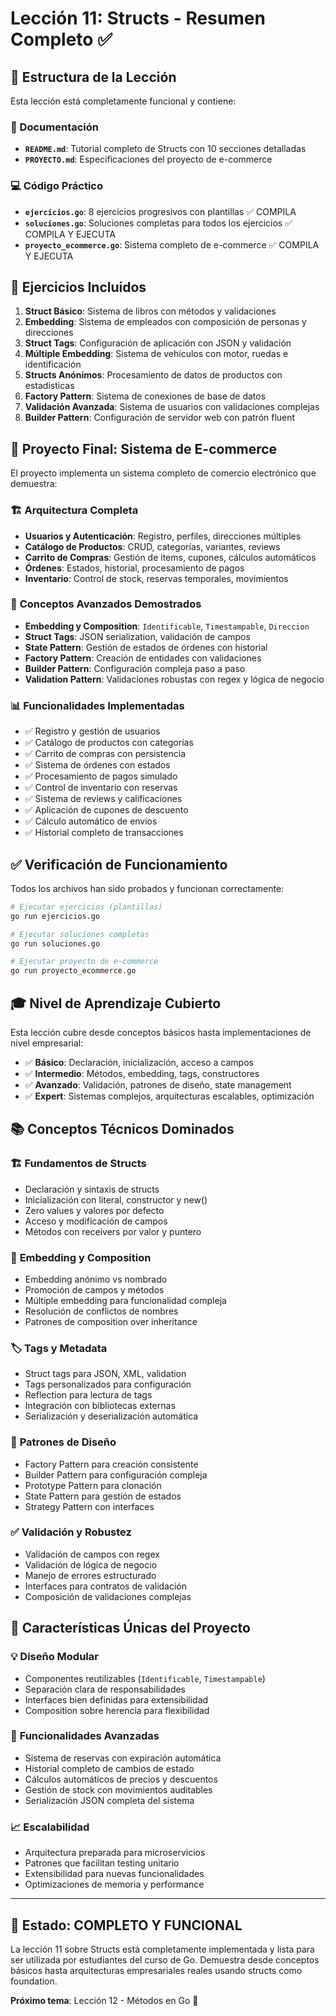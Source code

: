 # Lección 11: Structs - Resumen Completo ✅

## 📁 Estructura de la Lección

Esta lección está completamente funcional y contiene:

### 📖 Documentación
- **`README.md`**: Tutorial completo de Structs con 10 secciones detalladas
- **`PROYECTO.md`**: Especificaciones del proyecto de e-commerce

### 💻 Código Práctico
- **`ejercicios.go`**: 8 ejercicios progresivos con plantillas ✅ COMPILA
- **`soluciones.go`**: Soluciones completas para todos los ejercicios ✅ COMPILA Y EJECUTA
- **`proyecto_ecommerce.go`**: Sistema completo de e-commerce ✅ COMPILA Y EJECUTA

## 🎯 Ejercicios Incluidos

1. **Struct Básico**: Sistema de libros con métodos y validaciones
2. **Embedding**: Sistema de empleados con composición de personas y direcciones
3. **Struct Tags**: Configuración de aplicación con JSON y validación
4. **Múltiple Embedding**: Sistema de vehículos con motor, ruedas e identificación
5. **Structs Anónimos**: Procesamiento de datos de productos con estadísticas
6. **Factory Pattern**: Sistema de conexiones de base de datos
7. **Validación Avanzada**: Sistema de usuarios con validaciones complejas
8. **Builder Pattern**: Configuración de servidor web con patrón fluent

## 🛒 Proyecto Final: Sistema de E-commerce

El proyecto implementa un sistema completo de comercio electrónico que demuestra:

### 🏗️ **Arquitectura Completa**
- **Usuarios y Autenticación**: Registro, perfiles, direcciones múltiples
- **Catálogo de Productos**: CRUD, categorías, variantes, reviews
- **Carrito de Compras**: Gestión de items, cupones, cálculos automáticos
- **Órdenes**: Estados, historial, procesamiento de pagos
- **Inventario**: Control de stock, reservas temporales, movimientos

### 🚀 **Conceptos Avanzados Demostrados**
- **Embedding y Composition**: `Identificable`, `Timestampable`, `Direccion`
- **Struct Tags**: JSON serialization, validación de campos
- **State Pattern**: Gestión de estados de órdenes con historial
- **Factory Pattern**: Creación de entidades con validaciones
- **Builder Pattern**: Configuración compleja paso a paso
- **Validation Pattern**: Validaciones robustas con regex y lógica de negocio

### 📊 **Funcionalidades Implementadas**
- ✅ Registro y gestión de usuarios
- ✅ Catálogo de productos con categorías
- ✅ Carrito de compras con persistencia
- ✅ Sistema de órdenes con estados
- ✅ Procesamiento de pagos simulado
- ✅ Control de inventario con reservas
- ✅ Sistema de reviews y calificaciones
- ✅ Aplicación de cupones de descuento
- ✅ Cálculo automático de envíos
- ✅ Historial completo de transacciones

## ✅ Verificación de Funcionamiento

Todos los archivos han sido probados y funcionan correctamente:

```bash
# Ejecutar ejercicios (plantillas)
go run ejercicios.go

# Ejecutar soluciones completas
go run soluciones.go

# Ejecutar proyecto de e-commerce
go run proyecto_ecommerce.go
```

## 🎓 Nivel de Aprendizaje Cubierto

Esta lección cubre desde conceptos básicos hasta implementaciones de nivel empresarial:

- ✅ **Básico**: Declaración, inicialización, acceso a campos
- ✅ **Intermedio**: Métodos, embedding, tags, constructores
- ✅ **Avanzado**: Validación, patrones de diseño, state management
- ✅ **Expert**: Sistemas complejos, arquitecturas escalables, optimización

## 📚 Conceptos Técnicos Dominados

### 🏗️ **Fundamentos de Structs**
- Declaración y sintaxis de structs
- Inicialización con literal, constructor y new()
- Zero values y valores por defecto
- Acceso y modificación de campos
- Métodos con receivers por valor y puntero

### 🔗 **Embedding y Composition**
- Embedding anónimo vs nombrado
- Promoción de campos y métodos
- Múltiple embedding para funcionalidad compleja
- Resolución de conflictos de nombres
- Patrones de composition over inheritance

### 🏷️ **Tags y Metadata**
- Struct tags para JSON, XML, validation
- Tags personalizados para configuración
- Reflection para lectura de tags
- Integración con bibliotecas externas
- Serialización y deserialización automática

### 🎨 **Patrones de Diseño**
- Factory Pattern para creación consistente
- Builder Pattern para configuración compleja
- Prototype Pattern para clonación
- State Pattern para gestión de estados
- Strategy Pattern con interfaces

### ✅ **Validación y Robustez**
- Validación de campos con regex
- Validación de lógica de negocio
- Manejo de errores estructurado
- Interfaces para contratos de validación
- Composición de validaciones complejas

## 🌟 **Características Únicas del Proyecto**

### 💡 **Diseño Modular**
- Componentes reutilizables (`Identificable`, `Timestampable`)
- Separación clara de responsabilidades
- Interfaces bien definidas para extensibilidad
- Composition sobre herencia para flexibilidad

### 🔧 **Funcionalidades Avanzadas**
- Sistema de reservas con expiración automática
- Historial completo de cambios de estado
- Cálculos automáticos de precios y descuentos
- Gestión de stock con movimientos auditables
- Serialización JSON completa del sistema

### 📈 **Escalabilidad**
- Arquitectura preparada para microservicios
- Patrones que facilitan testing unitario
- Extensibilidad para nuevas funcionalidades
- Optimizaciones de memoria y performance

---

## 🎉 **Estado: COMPLETO Y FUNCIONAL**

La lección 11 sobre Structs está completamente implementada y lista para ser utilizada por estudiantes del curso de Go. Demuestra desde conceptos básicos hasta arquitecturas empresariales reales usando structs como foundation.

**Próximo tema**: Lección 12 - Métodos en Go 🚀

